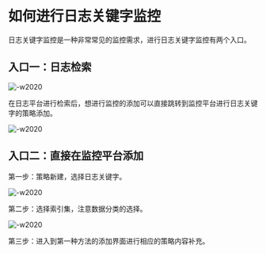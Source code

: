 # 如何进行日志关键字监控

日志关键字监控是一种非常常见的监控需求，进行日志关键字监控有两个入口。

## 入口一：日志检索

![-w2020](media/16049822432594.jpg)

在日志平台进行检索后，想进行监控的添加可以直接跳转到监控平台进行日志关键字的策略添加。

![-w2020](media/16044615554456.jpg)

## 入口二：直接在监控平台添加

第一步：策略新建，选择日志关键字。

![-w2020](media/16044616192990.jpg)

第二步：选择索引集，注意数据分类的选择。

![-w2020](media/16044616536169.jpg)

第三步：进入到第一种方法的添加界面进行相应的策略内容补充。

